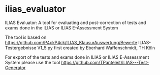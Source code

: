 # ilias_evaluator
ILIAS Evaluator: A tool for evaluating and post-correction of tests and exams  done in the ILIAS or ILIAS E-Assessment System  

The tool is based on  https://github.com/P4ckP4ck/ILIAS_KlausurAuswertung/Bewerte ILIAS-Testergebnisse V1_5.py first created by Eberhard Waffenschmidt, TH Köln   

For export of the tests and exams done in ILIAS or ILIAS E-Assessment System  please use the tool https://github.com/TPanteleit/ILIAS---Test-Generator
